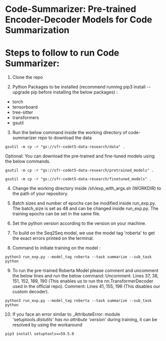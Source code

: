# Code-Summarizer: Pre-trained Encoder-Decoder Models for Code Summarization

# Steps to follow to run Code Summarizer:

1. Clone the repo

2. Python Packages to be installed (recommend running pip3 install --upgrade pip before installing the below packages) : 
 - torch 
 - tensorboard
 - tree-sitter
 - transformers
 - gsutil 

3. Run the below command inside the working directory of code-summarizer repo to download the data

```
gsutil -m cp -r "gs://sfr-codet5-data-research/data" .
```

Optional: You can download the pre-trained and fine-tuned models using the below commands.

```
gsutil -m cp -r "gs://sfr-codet5-data-research/pretrained_models" .
```

```
gsutil -m cp -r "gs://sfr-codet5-data-research/finetuned_models" .
```

4. Change the working directory inside /sh/exp_with_args.sh (WORKDIR) to the path of your repository.
 
5. Batch sizes and number of epochs can be modified inside run_exp.py. The batch_size is set as 48 and can be changed inside run_exp.py. The training epochs can be set in the same file.


6. Set the python version according to the version on your machine.

7. To build on the Seq2Seq model, we use the model tag 'roberta' to get the exact errors printed on the terminal. 

8. Command to initiate training on the model : 

```
python3 run_exp.py --model_tag roberta --task summarize --sub_task python
```

9. To run the pre-trained Roberta Model please comment and uncomment the below lines and run the below command:
Uncomment: Lines 37, 38, 151, 152, 189, 190 (This enables us to run the nn.TransformerDecoder used in the official repo).
Comment: Lines 41, 155, 196 (This disables our custom decoder).

```
python3 run_exp.py --model_tag roberta --task summarize --sub_task python
```

10. If you face an error similar to _AttributeError: module 'setuptools._distutils' has no attribute 'version'_ during training, it can be resolved by using the workaround 

```
pip3 install setuptools==59.5.0
```
